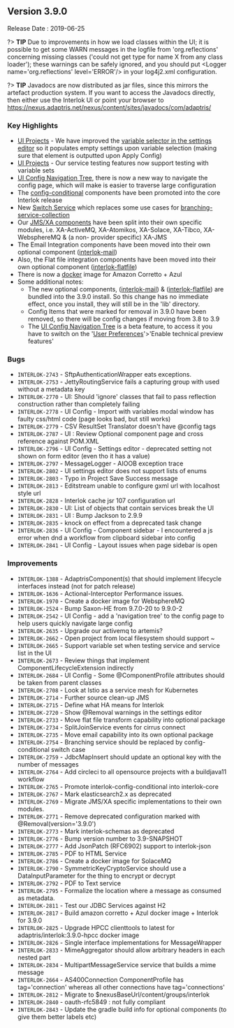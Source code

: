 ## Version 3.9.0 ##

Release Date : 2019-06-25

?> **TIP** Due to improvements in how we load classes within the UI; it is possible to get some WARN messages in the logfile from 'org.reflections' concerning missing classes ('could not get type for name X from any class loader'); these warnings can be safely ignored, and you should put &lt;Logger name='org.reflections' level='ERROR'&#x2F;&gt; in your log4j2.xml configuration.

?> **TIP** Javadocs are now distributed as jar files, since this mirrors the artefact production system. If you want to access the Javadocs directly, then either use the Interlok UI or point your browser to <a href='https://nexus.adaptris.net/nexus/content/sites/javadocs/com/adaptris/' target='_blank'>https://nexus.adaptris.net/nexus/content/sites/javadocs/com/adaptris/</a>

### Key Highlights

- [UI Projects](ui-config-project.html) - We have improved the [variable selector in the settings editor](ui-config-project.html#component-settings-modal) so it populates empty settings upon variable selection (making sure that element is outputted upon Apply Config)
- [UI Projects](ui-config-project.html) - Our service testing features now support testing with variable sets
- [UI Config Navigation Tree](ui-config-navigation-tree.html), there is now a new way to navigate the config page, which will make is easier to traverse large configuration
- The [config-conditional](https://nexus.adaptris.net/nexus/content/sites/javadocs/com/adaptris/interlok-core/3.9.0-RELEASE/com/adaptris/core/services/conditional/package-summary.html) components have been promoted into the core Interlok release
- New [Switch Service](https://nexus.adaptris.net/nexus/content/sites/javadocs/com/adaptris/interlok-core/3.9.0-RELEASE/com/adaptris/core/services/conditional/Switch.html) which replaces some use cases for [branching-service-collection](https://nexus.adaptris.net/nexus/content/sites/javadocs/com/adaptris/interlok-core/3.9.0-RELEASE/com/adaptris/core/BranchingServiceCollection.html)
- Our [JMS/XA components](advanced-xa-integration.html) have been split into their own specific modules, i.e. XA-ActiveMQ, XA-Atomikos, XA-Solace, XA-Tibco, XA-WebsphereMQ & (a non- provider specific) XA-JMS
- The Email Integration components have been moved into their own optional component ([interlok-mail](https://github.com/adaptris/interlok-mail))
- Also, the Flat file integration components have been moved into their own optional component ([interlok-flatfile](https://github.com/adaptris/interlok-flatfile))
- There is now a [docker](https://hub.docker.com/r/adaptris/interlok/) image for Amazon Corretto + Azul
- Some additional notes:
    - The new optional components, ([interlok-mail](https://github.com/adaptris/interlok-mail)) & ([interlok-flatfile](https://github.com/adaptris/interlok-flatfile)) are bundled into the 3.9.0 install. So this change has no immediate effect, once you install, they will still be in the 'lib' directory.
    - Config Items that were marked for removal in 3.9.0 have been removed, so there will be config changes if moving from 3.8 to 3.9
    - The [UI Config Navigation Tree](ui-config-navigation-tree.html) is a beta feature, to access it you have to switch on the '[User Preferences](ui-user-preferences.html)'>'Enable technical preview features'

### Bugs

 - `INTERLOK-2743` - SftpAuthenticationWrapper eats exceptions.
 - `INTERLOK-2753` - JettyRoutingService fails a capturing group with used without a metadata key
 - `INTERLOK-2770` - UI: Should 'ignore' classes that fail to pass reflection construction rather than completely failing
 - `INTERLOK-2778` - UI Config - Import with variables modal window has faulty css/html code (page looks bad, but still works)
 - `INTERLOK-2779` - CSV ResultSet Translator doesn't have @config tags
 - `INTERLOK-2787` - UI : Review Optional component page and cross reference against POM.XML
 - `INTERLOK-2796` - UI Config - Settings editor - deprecated setting not shown on form editor (even tho it has a value)
 - `INTERLOK-2797` - MessageLogger - AIOOB exception trace
 - `INTERLOK-2802` - UI settings editor does not support lists of enums
 - `INTERLOK-2803` - Typo in Project Save Success message
 - `INTERLOK-2813` - Editstream unable to configure gxml url with localhost style url
 - `INTERLOK-2828` - Interlok cache jsr 107 configuration url
 - `INTERLOK-2830` - UI: List of objects that contain services break the UI
 - `INTERLOK-2831` - UI : Bump Jackson to 2.9.9
 - `INTERLOK-2835` - knock on effect from a deprecated task change
 - `INTERLOK-2836` - UI Config - Component sidebar - I encountered a js error when dnd a workflow from clipboard sidebar into config
 - `INTERLOK-2841` - UI Config - Layout issues when page sidebar is open

### Improvements

 - `INTERLOK-1388` - AdaptrisComponent(s) that should implement lifecycle interfaces instead (not for patch release)
 - `INTERLOK-1636` - Actional-Interceptor Performance issues.
 - `INTERLOK-1970` - Create a docker image for WebsphereMQ
 - `INTERLOK-2524` - Bump Saxon-HE from 9.7.0-20 to 9.9.0-2
 - `INTERLOK-2542` - UI Config - add a 'navigation tree' to the config page to help users quickly navigate large config
 - `INTERLOK-2635` - Upgrade our activemq to artemis?
 - `INTERLOK-2662` - Open project from local filesystem should support ~
 - `INTERLOK-2665` - Support variable set when testing service and service list in the UI
 - `INTERLOK-2673` - Review things that implement ComponentLifecycleExtension indirectly
 - `INTERLOK-2684` - UI Config - Some @ComponentProfile attributes should be taken from parent classes
 - `INTERLOK-2708` - Look at Istio as a service mesh for Kubernetes
 - `INTERLOK-2714` - Further source clean-up JMS
 - `INTERLOK-2715` - Define what HA means for Interlok
 - `INTERLOK-2720` - Show @Removal warnings in the settings editor
 - `INTERLOK-2733` - Move flat file transform capability into optional package
 - `INTERLOK-2734` - SplitJoinService events for cirrus connect
 - `INTERLOK-2735` - Move email capability into its own optional package
 - `INTERLOK-2754` - Branching service should be replaced by config-conditional switch case
 - `INTERLOK-2759` - JdbcMapInsert should update an optional key with the number of messages
 - `INTERLOK-2764` - Add circleci to all opensource projects with a buildjava11 workflow
 - `INTERLOK-2765` - Promote interlok-config-conditional into interlok-core
 - `INTERLOK-2767` - Mark elasticsearch2.x as deprecated
 - `INTERLOK-2769` - Migrate JMS/XA specific implementations to their own modules.
 - `INTERLOK-2771` - Remove deprecated configuration marked with @Removal(version='3.9.0')
 - `INTERLOK-2773` - Mark interlok-schemas as deprecated
 - `INTERLOK-2776` - Bump version number to 3.9-SNAPSHOT
 - `INTERLOK-2777` - Add JsonPatch (RFC6902) support to interlok-json
 - `INTERLOK-2785` - PDF to HTML Service
 - `INTERLOK-2786` - Create a docker image for SolaceMQ
 - `INTERLOK-2790` - SymmetricKeyCryptoService should use a DataInputParameter for the thing to encrypt or decrypt
 - `INTERLOK-2792` - PDF to Text service
 - `INTERLOK-2795` - Formalize the location where a message as consumed as metadata.
 - `INTERLOK-2811` - Test our JDBC Services against H2
 - `INTERLOK-2817` - Build amazon corretto + Azul docker image + Interlok for 3.9.0
 - `INTERLOK-2825` - Upgrade HPCC clienttools to latest for adaptris/interlok:3.9.0-hpcc docker image
 - `INTERLOK-2826` - Single interface implementations for MessageWrapper
 - `INTERLOK-2833` - MimeAggregator should allow arbitrary headers in each nested part
 - `INTERLOK-2834` - MultipartMessageService service that builds a mime message
 - `INTERLOK-2664` - AS400Connection ComponentProfile has tag='connection' whereas all other connections have tag='connections'
 - `INTERLOK-2812` - Migrate to $nexusBaseUrl/content/groups/interlok
 - `INTERLOK-2840` - oauth-rfc5849 : not fully compliant
 - `INTERLOK-2843` - Update the gradle build info for optional components (to give them better labels etc)
